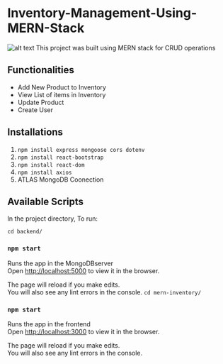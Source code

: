 # Inventory-Management-Using-MERN-Stack

![alt text](https://github.com/Awantikashri/Inventory-Management-Using-MERN-Stack/blob/main/Screenshot%202021-10-07%20at%2012.53.08%20AM.png?raw=true)
This project was built using MERN stack for CRUD operations

## Functionalities
- Add New Product to Inventory
- View List of items in Inventory
- Update Product
- Create User


## Installations
1. `npm install express mongoose cors dotenv`
2. `npm install react-bootstrap`
3. `npm install react-dom`
4. `npm install axios`
5.  ATLAS MongoDB Coonection

## Available Scripts

In the project directory, To run:

`cd backend/`
### `npm start`

Runs the app in the MongoDBserver\
Open [http://localhost:5000](http://localhost:5000) to view it in the browser.

The page will reload if you make edits.\
You will also see any lint errors in the console.
`cd mern-inventory/`
### `npm start`

Runs the app in the frontend\
Open [http://localhost:3000](http://localhost:3000) to view it in the browser.

The page will reload if you make edits.\
You will also see any lint errors in the console.

